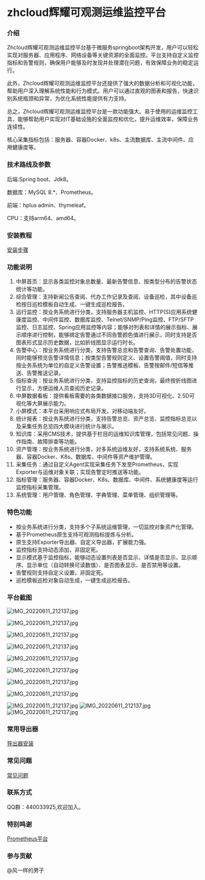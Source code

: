 # zhcloud辉耀可观测运维监控平台

### 介绍

Zhcloud辉耀可观测运维监控平台基于微服务springboot架构开发，用户可以轻松实现对服务器、应用程序、网络设备等关键资源的全面监控。平台支持自定义监控指标和告警规则，确保用户能够及时发现并处理潜在问题，有效保障业务的稳定运行。

此外，Zhcloud辉耀可观测运维监控平台还提供了强大的数据分析和可视化功能，帮助用户深入理解系统性能和行为模式。用户可以通过直观的图表和报告，快速识别系统瓶颈和异常，为优化系统性能提供有力支持。

总之，Zhcloud辉耀可观测运维监控平台是一款功能强大、易于使用的运维监控工具，能够帮助用户实现对IT基础设施的全面监控和优化，提升运维效率，保障业务连续性。

核心采集指标包括：服务器、容器Docker、k8s、主流数据库、主流中间件、应用健康度等。

### 技术路线及参数

后端:Spring boot、Jdk8。

数据库：MySQL 8.*、Prometheus。

前端：hplus admin、thymeleaf。

CPU：支持arm64、amd64。

### 安装教程

[安装步骤](doc/install.md)

### 功能说明

1. 中屏首页：显示各类监控对象总数量、最新告警信息、按类型分布的告警状态统计等功能。
2. 综合管理：支持新闻公告查阅、代办工作记录及查阅、设备巡检，其中设备巡检按日巡检模板自动生成、一键生成巡检报告。
3. 运行监控：按业务系统进行分类，支持服务器主机监控、HTTP(S)应用系统健康度监控、中间件监控、数据库监控、Telnet/SNMP/Ping监控、FTP/SFTP监控、日志监控、Spring应用监控等内容；能够对列表和详情的展示指标、展示顺序进行控制，能够绑定告警通过不同告警颜色值进行展示，同时支持是否图表形式显示历史数据，比如折线图显示运行时长。
4. 告警中心：按业务系统进行分类，支持告警总览和告警查询、告警处置功能，同时能够预览告警详情信息；按类型告警规则定义、设置告警阈值，同时支持按业务系统为单位的自定义告警设置；告警推送模板、告警按邮件/短信等推送、告警推送记录。
5. 指标查询：按业务系统进行分类，支持监控指标的历史查询，最终按折线图进行显示，方便运维人员查阅历史记录。
6. 中屏数据看板：提供看板需要的各类数据接口服务，支持3D可视化、2.5D可视化等大屏展示能力。
7. 小屏模式：本平台采用响应式布局开发，对移动端友好。
8. 统计报表：按业务系统进行分类，支持告警总览、资产总览、监控指标总览以及采集任务总览四大模块进行统计与展示。
9. 知识库：采用CMS技术，提供基于栏目的运维知识库管理，包括常见问题、操作指南、故障排查等功能。
10. 资产管理：按业务系统进行分类，对多系统运维友好，支持系统系统、服务器、容器Docker、K8s、数据库、中间件等资产维护管理。
11. 采集任务：通过自定义Agent实现采集任务下发至Prometheus，实现Exporter与运维对象关联；实现告警定时推送等功能。
12. 指标管理：服务器、容器Docker、K8s、数据库、中间件、系统健康度等运行监控指标采集管理。
13. 系统管理：用户管理、角色管理、字典管理、菜单管理、组织管理等。

### 特色功能

* 按业务系统进行分类，支持多个子系统运维管理，一切监控对象资产化管理。
* 基于Prometheus原生支持可观测指标提炼与分析。
* 原生支持Exporter导出器、自定义导出器，扩展能力强。
* 监控指标支持动态添加，非固定死。
* 显示模式基于监控指标，能够动态设置列表是否显示、详情是否显示、显示顺序、显示单位（自动转换可读数值）、是否图表显示、是否禁用等设置。
* 告警规则支持自定义设置，非固定死。
* 巡检模板巡检对象自动生成，一键生成巡检报告。

### 平台截图

![IMG_20220611_212137.jpg](screenshot/1.png)

![IMG_20220611_212137.jpg](screenshot/2.png)

![IMG_20220611_212137.jpg](screenshot/5.png)

![IMG_20220611_212137.jpg](screenshot/7.png)

![IMG_20220611_212137.jpg](screenshot/9.png)

![IMG_20220611_212137.jpg](screenshot/14.png)

![IMG_20220611_212137.jpg](screenshot/16.png)

![IMG_20220611_212137.jpg](screenshot/17.png)

![IMG_20220611_212137.jpg](screenshot/img_20.png)
![IMG_20220611_212137.jpg](screenshot/img_24.png)
![IMG_20220611_212137.jpg](screenshot/img_25.png)

### 常用导出器

[导出器安装](faq/exporter%20install.md)

### 常见问题

[常见问题](faq/faq.md)

### 联系方式

QQ群：440033925,欢迎加入。

### 特别鸣谢

[Prometheus平台](https://prometheus.io)

### 参与贡献

@风一样的男子
